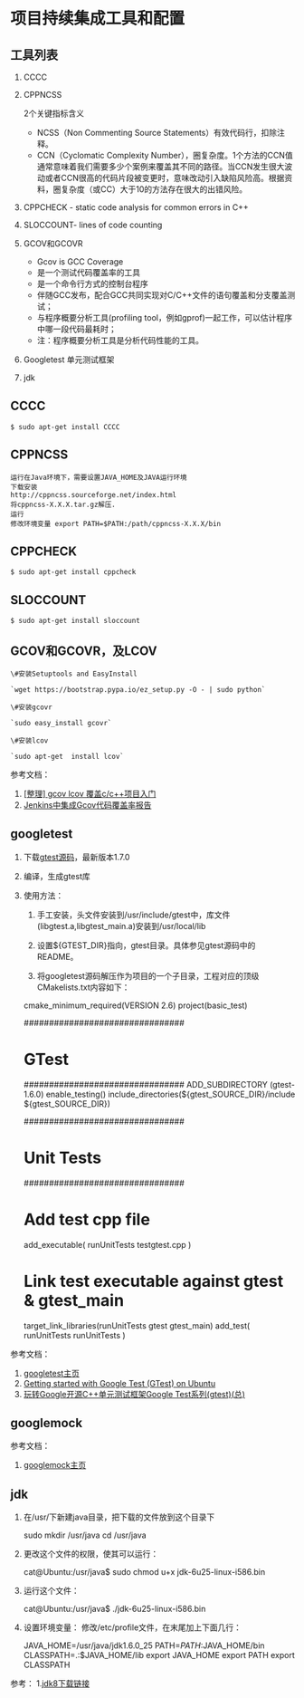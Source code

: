 # 项目持续集成工具和配置

## 工具列表

1. CCCC
2. CPPNCSS
    
	2个关键指标含义
	- NCSS（Non Commenting Source Statements）有效代码行，扣除注释。
	- CCN（Cyclomatic Complexity Number），圈复杂度。1个方法的CCN值通常意味着我们需要多少个案例来覆盖其不同的路径。当CCN发生很大波动或者CCN很高的代码片段被变更时，意味改动引入缺陷风险高。根据资料，圈复杂度（或CC）大于10的方法存在很大的出错风险。
3. CPPCHECK - static code analysis for common errors in C++
4. SLOCCOUNT- lines of code counting
5. GCOV和GCOVR
	- Gcov is GCC Coverage
	- 是一个测试代码覆盖率的工具
	- 是一个命令行方式的控制台程序
	- 伴随GCC发布，配合GCC共同实现对C/C++文件的语句覆盖和分支覆盖测试；
	- 与程序概要分析工具(profiling tool，例如gprof)一起工作，可以估计程序中哪一段代码最耗时；
	- 注：程序概要分析工具是分析代码性能的工具。
	
6. Googletest 单元测试框架
7. jdk

## CCCC
    $ sudo apt-get install CCCC

## CPPNCSS
    运行在Java环境下，需要设置JAVA_HOME及JAVA运行环境
    下载安装
    http://cppncss.sourceforge.net/index.html
    将cppncss-X.X.X.tar.gz解压.     
    运行
    修改环境变量 export PATH=$PATH:/path/cppncss-X.X.X/bin
## CPPCHECK
    $ sudo apt-get install cppcheck

## SLOCCOUNT
    $ sudo apt-get install sloccount

## GCOV和GCOVR，及LCOV
  
    \#安装Setuptools and EasyInstall

    `wget https://bootstrap.pypa.io/ez_setup.py -O - | sudo python`
    
    \#安装gcovr
 
    `sudo easy_install gcovr`

    \#安装lcov

    `sudo apt-get  install lcov`

参考文档：

1. [[整理] gcov lcov 覆盖c/c++项目入门](http://www.cnblogs.com/turtle-fly/archive/2013/01/09/2851474.html)
2. [Jenkins中集成Gcov代码覆盖率报告](http://www.cnblogs.com/jackyim/p/3772306.html)

## googletest

1. 下载[gtest源码](http://code.google.com/p/googletest/downloads/list)，最新版本1.7.0
2. 编译，生成gtest库
3. 使用方法：
    1. 手工安装，头文件安装到/usr/include/gtest中，库文件(libgtest.a,libgtest_main.a)安装到/usr/local/lib
    
    2. 设置${GTEST_DIR}指向，gtest目录。具体参见gtest源码中的README。 
    3. 将googletest源码解压作为项目的一个子目录，工程对应的顶级CMakelists.txt内容如下：
    
    cmake_minimum_required(VERSION 2.6)
    project(basic_test)
    
    ################################
    # GTest
    ################################
    ADD_SUBDIRECTORY (gtest-1.6.0)
    enable_testing()
    include_directories(${gtest_SOURCE_DIR}/include ${gtest_SOURCE_DIR})
    
    ################################
    # Unit Tests
    ################################
    # Add test cpp file
    add_executable( runUnitTests testgtest.cpp )
    # Link test executable against gtest & gtest_main
    target_link_libraries(runUnitTests gtest gtest_main)
    add_test( runUnitTests runUnitTests ) 

参考文档：

1. [googletest主页](http://code.google.com/p/googletest/)
1. [Getting started with Google Test (GTest) on Ubuntu](http://www.cnblogs.com/PursuitOnly/archive/2013/01/07/2849662.html)
2. [玩转Google开源C++单元测试框架Google Test系列(gtest)(总)](http://www.cnblogs.com/coderzh/archive/2009/04/06/1426755.html)

## googlemock

参考文档：

1. [googlemock主页](http://code.google.com/p/googlemock/)

## jdk
1. 在/usr/下新建java目录，把下载的文件放到这个目录下

    sudo mkdir /usr/java
    cd /usr/java

2. 更改这个文件的权限，使其可以运行：

    cat@Ubuntu:/usr/java$ sudo chmod u+x jdk-6u25-linux-i586.bin

3. 运行这个文件：

    cat@Ubuntu:/usr/java$ ./jdk-6u25-linux-i586.bin

4. 设置环境变量：
修改/etc/profile文件，在末尾加上下面几行：

    JAVA_HOME=/usr/java/jdk1.6.0_25
    PATH=$PATH:$JAVA_HOME/bin
    CLASSPATH=.:$JAVA_HOME/lib
    export JAVA_HOME
    export PATH
    export CLASSPATH

参考：
1.[jdk8下载链接](https://jdk8.java.net/download.html/)


